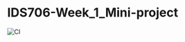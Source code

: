 # IDS706-Week_1_Mini-project

![CI](https://github.com/github/udyansachdev1/IDS706-Week_1_Mini-project/actions/workflows/cicd.yml/badge.svg)
